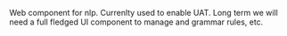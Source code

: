 Web component for nlp. Currenlty used to enable UAT. Long term we will need  a full fledged UI component to manage and grammar rules, etc.
